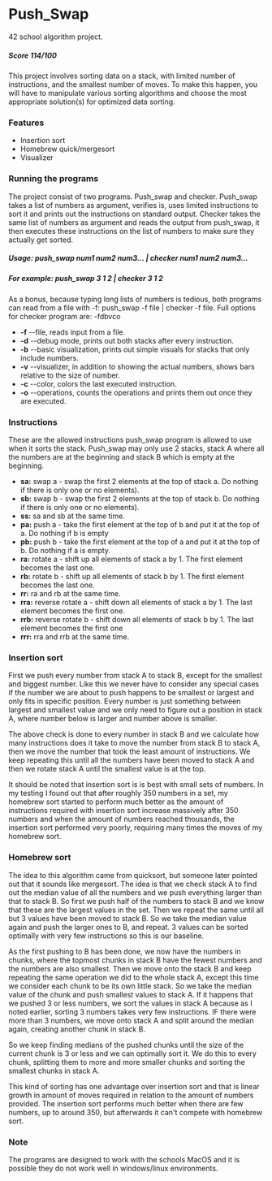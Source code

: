 # Push_Swap
42 school algorithm project.

##### Score 114/100

This project involves sorting data on a stack, with limited number of instructions, and the smallest number of moves. To make this happen, you will have to manipulate various sorting algorithms and choose the most appropriate solution(s) for optimized data sorting.

### Features
- Insertion sort
- Homebrew quick/mergesort
- Visualizer

### Running the programs
The project consist of two programs. Push_swap and checker. Push_swap takes a list of numbers as argument, verifies is, uses limited instructions to sort it and prints out the instructions on standard output. Checker takes the same list of numbers as argument and reads the output from push_swap, it then executes these instructions on the list of numbers to make sure they actually get sorted.
##### Usage: push_swap num1 num2 num3... | checker num1 num2 num3...
##### For example: push_swap 3 1 2 | checker 3 1 2

As a bonus, because typing long lists of numbers is tedious, both programs can read from a file with -f: push_swap -f file | checker -f file.
Full options for checker program are: -fdbvco
- **-f** --file, reads input from a file.
- **-d** --debug mode, prints out both stacks after every instruction.
- **-b** --basic visualization, prints out simple visuals for stacks that only include numbers.
- **-v** --visualizer, in addition to showing the actual numbers, shows bars relative to the size of number.
- **-c** --color, colors the last executed instruction.
- **-o** --operations, counts the operations and prints them out once they are executed.

### Instructions
These are the allowed instructions push_swap program is allowed to use when it sorts the stack. Push_swap may only use 2 stacks, stack A where all the numbers are at the beginning and stack B which is empty at the beginning.
- **sa:** swap a - swap the first 2 elements at the top of stack a. Do nothing if there
is only one or no elements).
- **sb:** swap b - swap the first 2 elements at the top of stack b. Do nothing if there
is only one or no elements).
- **ss:**  sa and sb at the same time.
- **pa:** push a - take the first element at the top of b and put it at the top of a. Do
nothing if b is empty
- **pb:** push b - take the first element at the top of a and put it at the top of b. Do
nothing if a is empty.
- **ra:** rotate a - shift up all elements of stack a by 1. The first element becomes
the last one.
- **rb:** rotate b - shift up all elements of stack b by 1. The first element becomes
the last one.
- **rr:** ra and rb at the same time.
- **rra:** reverse rotate a - shift down all elements of stack a by 1. The last element
becomes the first one.
- **rrb:** reverse rotate b - shift down all elements of stack b by 1. The last element
becomes the first one
- **rrr:** rra and rrb at the same time.

### Insertion sort
First we push every number from stack A to stack B, except for the smallest and biggest number. Like this we never have to consider any special cases if the number we are about to push happens to be smallest or largest and only fits in specific position. Every number is just something between largest and smallest value and we only need to figure out a position in stack A, where number below is larger and number above is smaller. 

The above check is done to every number in stack B and we calculate how many instructions does it take to move the number from stack B to stack A, then we move the number that took the least amount of instructions. We keep repeating this until all the numbers have been moved to stack A and then we rotate stack A until the smallest value is at the top.

It should be noted that insertion sort is is best with small sets of numbers. In my testing I found out that after roughly 350 numbers in a set, my homebrew sort started to perform much better as the amount of instructions required with insertion sort increase massively after 350 numbers and when the amount of numbers reached thousands, the insertion sort performed very poorly, requiring many times the moves of my homebrew sort.

### Homebrew sort
The idea to this algorithm came from quicksort, but someone later pointed out that it sounds like mergesort. The idea is that we check stack A to find out the median value of all the numbers and we push everything larger than that to stack B. So first we push half of the numbers to stack B and we know that these are the largest values in the set. Then we repeat the same until all but 3 values have been moved to stack B. So we take the median value again and push the larger ones to B, and repeat. 3 values can be sorted optimally with very few instructions so this is our baseline.

As the first pushing to B has been done, we now have the numbers in chunks, where the topmost chunks in stack B have the fewest numbers and the numbers are also smallest. Then we move onto the stack B and keep repeating the same operation we did to the whole stack A, except this time we consider each chunk to be its own little stack. So we take the median value of the chunk and push smallest values to stack A. If it happens that we pushed 3 or less numbers, we sort the values in stack A because as I noted earlier, sorting 3 numbers takes very few instructions. IF there were more than 3 numbers, we move onto stack A and split around the median again, creating another chunk in stack B.

So we keep finding medians of the pushed chunks until the size of the current chunk is 3 or less and we can optimally sort it. We do this to every chunk, splitting them to more and more smaller chunks and sorting the smallest chunks in stack A.

This kind of sorting has one advantage over insertion sort and that is linear growth in amount of moves required in relation to the amount of numbers provided. The insertion sort performs much better when there are few numbers, up to around 350, but afterwards it can't compete with homebrew sort.

### Note
The programs are designed to work with the schools MacOS and it is possible they do not work well in windows/linux environments.
